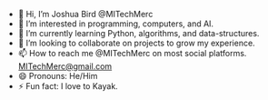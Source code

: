- 👋 Hi, I’m Joshua Bird @MITechMerc
- 👀 I’m interested in programming, computers, and AI.
- 🌱 I’m currently learning Python, algorithms, and data-structures.
- 💞️ I’m looking to collaborate on projects to grow my experience.
- 📫 How to reach me @MITechMerc on most social platforms. MITechMerc@gmail.com
- 😄 Pronouns: He/Him
- ⚡ Fun fact: I love to Kayak.

<!---
MITechMerc/MITechMerc is a ✨ special ✨ repository because its `README.md` (this file) appears on your GitHub profile.
You can click the Preview link to take a look at your changes.
--->
